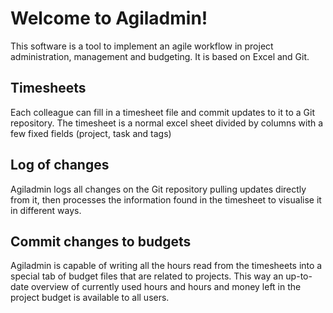 # Welcome to Agiladmin!

This software is a tool to implement an agile workflow in project
administration, management and budgeting. It is based on Excel and Git.

## Timesheets

Each colleague can fill in a timesheet file and commit updates to it
to a Git repository. The timesheet is a normal excel sheet divided by
columns with a few fixed fields (project, task and tags)

## Log of changes

Agiladmin logs all changes on the Git repository pulling updates
directly from it, then processes the information found in the
timesheet to visualise it in different ways.

## Commit changes to budgets

Agiladmin is capable of writing all the hours read from the timesheets
into a special tab of budget files that are related to projects. This
way an up-to-date overview of currently used hours and hours and money
left in the project budget is available to all users.
